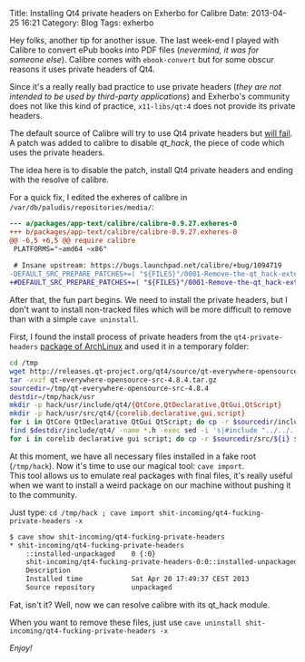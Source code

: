 Title: Installing Qt4 private headers on Exherbo for Calibre
Date: 2013-04-25 16:21
Category: Blog
Tags: exherbo

Hey folks, another tip for another issue. The last week-end I played with Calibre to convert ePub books into PDF files (_nevermind, it was for someone else_). Calibre comes with `ebook-convert` but for some obscur reasons it uses private headers of Qt4.

Since it's a really really bad practice to use private headers (_they are not intended to be used by third-party applications_) and Exherbo's community does not like this kind of practice, `x11-libs/qt:4` does not provide its private headers.

The default source of Calibre will try to use Qt4 private headers but [will fail](https://bugs.launchpad.net/calibre/+bug/1094719). A patch was added to calibre to disable *qt_hack*, the piece of code which uses the private headers.

The idea here is to disable the patch, install Qt4 private headers and ending with the resolve of calibre.

For a quick fix, I edited the exheres of calibre in `/var/db/paludis/repositories/media/`:

``` diff
--- a/packages/app-text/calibre/calibre-0.9.27.exheres-0
+++ b/packages/app-text/calibre/calibre-0.9.27.exheres-0
@@ -6,5 +6,5 @@ require calibre
 PLATFORMS="~amd64 ~x86"
  
 # Insane upstream: https://bugs.launchpad.net/calibre/+bug/1094719
-DEFAULT_SRC_PREPARE_PATCHES+=( "${FILES}"/0001-Remove-the-qt_hack-extension-because-it-uses-private.patch )
+#DEFAULT_SRC_PREPARE_PATCHES+=( "${FILES}"/0001-Remove-the-qt_hack-extension-because-it-uses-private.patch )
```

After that, the fun part begins.
We need to install the private headers, but I don't want to install non-tracked files which will be more difficult to remove than with a simple `cave uninstall`.

First, I found the install process of private headers from the `qt4-private-headers` [package of ArchLinux](https://projects.archlinux.org/svntogit/community.git/tree/trunk/PKGBUILD?h=packages/qt4-private-headers) and used it in a temporary folder:

``` bash
cd /tmp
wget http://releases.qt-project.org/qt4/source/qt-everywhere-opensource-src-4.8.4.tar.gz
tar -xvzf qt-everywhere-opensource-src-4.8.4.tar.gz
sourcedir=/tmp/qt-everywhere-opensource-src-4.8.4
destdir=/tmp/hack/usr
mkdir -p hack/usr/include/qt4/{QtCore,QtDeclarative,QtGui,QtScript}
mkdir -p hack/usr/src/qt4/{corelib,declarative,gui,script}
for i in QtCore QtDeclarative QtGui QtScript; do cp -r $sourcedir/include/${i}/private/ $destdir/include/qt4/${i}/ ; done
find $destdir/include/qt4/ -name *.h -exec sed -i 's|#include "../../../src/|#include "../../../src/qt4/|' {} \;
for i in corelib declarative gui script; do cp -r $sourcedir/src/${i} $destdir/src/qt4/ ; done
```

At this moment, we have all necessary files installed in a fake root (`/tmp/hack`). Now it's time to use our magical tool: `cave import`.  
This tool allows us to emulate real packages with final files, it's really useful when we want to install a weird package on our machine without pushing it to the community.

Just type: `cd /tmp/hack ; cave import shit-incoming/qt4-fucking-private-headers -x`

``` bash
$ cave show shit-incoming/qt4-fucking-private-headers
* shit-incoming/qt4-fucking-private-headers
    ::installed-unpackaged    0 {:0}
    shit-incoming/qt4-fucking-private-headers-0:0::installed-unpackaged (world)
    Description
    Installed time            Sat Apr 20 17:49:37 CEST 2013
    Source repository         unpackaged
```

Fat, isn't it? Well, now we can resolve calibre with its qt\_hack module.

When you want to remove these files, just use `cave uninstall shit-incoming/qt4-fucking-private-headers -x`

_Enjoy!_
